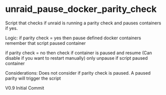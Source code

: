 # unraid_pause_docker_parity_check
Script that checks if unraid is running a parity check and pauses containers if yes.

Logic:
if parity check = yes
then pause defined docker containers
remember that script paused container


if parity check = no
then check if container is paused and resume (Can disable if you want to restart manually)
only unpause if script paused container


Considerations:
Does not consider if parity check is paused.  A paused parity will trigger the script

V0.9
Initial Commit
